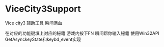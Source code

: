 # ViceCity3Support
Vice city3 辅助工具  瞬间满血

在对应的功能键填上对应的秘籍 游戏内按下FN 瞬间帮你输入秘籍
使用Win32API GetAsynckeyState和keybd_event实现
